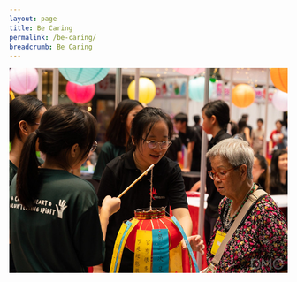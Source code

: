 ```yaml
---
layout: page
title: Be Caring
permalink: /be-caring/
breadcrumb: Be Caring
---
```

![TP Community Service Club](/images/ActionBased(2).jpg "CSC")
